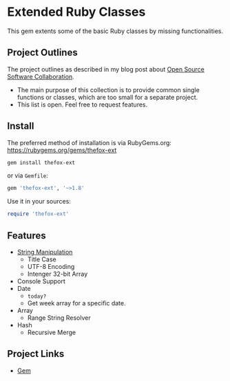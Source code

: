 # Extended Ruby Classes

This gem extents some of the basic Ruby classes by missing functionalities.

## Project Outlines

The project outlines as described in my blog post about [Open Source Software Collaboration](https://blog.fox21.at/2019/02/21/open-source-software-collaboration.html).

- The main purpose of this collection is to provide common single functions or classes, which are too small for a separate project.
- This list is open. Feel free to request features.

## Install

The preferred method of installation is via RubyGems.org:
<https://rubygems.org/gems/thefox-ext>

```bash
gem install thefox-ext
```

or via `Gemfile`:

```ruby
gem 'thefox-ext', '~>1.8'
```

Use it in your sources:

```ruby
require 'thefox-ext'
```

## Features

- [String Manipulation](lib/thefox-ext/ext/string.rb)
	- Title Case
	- UTF-8 Encoding
	- Intenger 32-bit Array
- Console Support
- Date
	- `today?`
	- Get week array for a specific date.
- Array
	- Range String Resolver
- Hash
	- Recursive Merge

## Project Links

- [Gem](https://rubygems.org/gems/thefox-ext)
